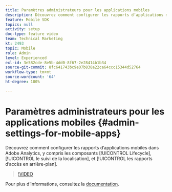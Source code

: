 ```yaml
---
title: Paramètres administrateurs pour les applications mobiles
description: Découvrez comment configurer les rapports dʼapplications mobiles dans Adobe Analytics, y compris les composants Lifecycle, le suivi de la localisation et les rapports dʼaccès en arrière-plan.
feature: Mobile SDK
topics: null
activity: setup
doc-type: feature video
team: Technical Marketing
kt: 2493
topic: Mobile
role: Admin
level: Experienced
exl-id: 3e582cde-8e5b-4dd0-8f67-2e28414b1b34
source-git-commit: 8fc641743bc9e07b838a22ca64ccc15344d52764
workflow-type: tm+mt
source-wordcount: '64'
ht-degree: 100%

---
```


# Paramètres administrateurs pour les applications mobiles {#admin-settings-for-mobile-apps}

Découvrez comment configurer les rapports dʼapplications mobiles dans Adobe Analytics, y compris les composants [!UICONTROL Lifecycle], [!UICONTROL le suivi de la localisation], et [!UICONTROL les rapports dʼaccès en arrière-plan].

>[!VIDEO](https://video.tv.adobe.com/v/25961/?quality=12&learn=on)

Pour plus dʼinformations, consultez la [documentation](https://experienceleague.adobe.com/docs/mobile-services/using/get-started-ug/gs.html?lang=fr).
